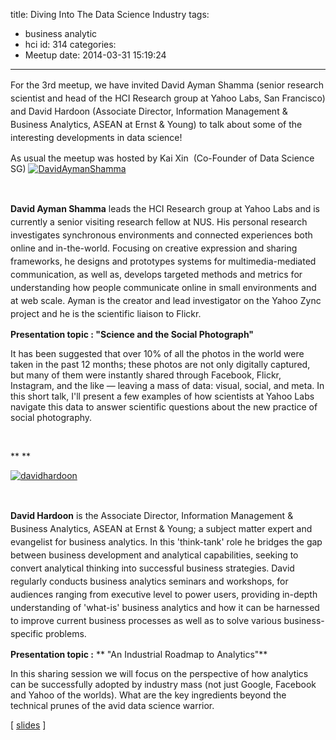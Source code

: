 title: Diving Into The Data Science Industry
tags:
  - business analytic
  - hci
id: 314
categories:
  - Meetup
date: 2014-03-31 15:19:24
---

<span style="line-height: 1.5em;">For the 3rd meetup, we have invited David Ayman Shamma (senior research scientist and head of the HCI Research group at Yahoo Labs, San Francisco) and David Hardoon (Associate Director, Information Management &amp; Business Analytics, ASEAN at Ernst &amp; Young) to talk about some of the interesting developments in data science!</span>

As usual the meetup was hosted by Kai Xin  (Co-Founder of Data Science SG)
[![DavidAymanShamma](http://datascience.sg/wp-content/uploads/2014/03/DavidAymanShamma-150x150.jpg)](http://datascience.sg/wp-content/uploads/2014/03/DavidAymanShamma.jpg)

&nbsp;

<span style="line-height: 1.5em;">**David Ayman Shamma** leads the HCI Research group at Yahoo Labs and is currently a senior visiting research fellow at NUS. His personal research investigates synchronous environments and connected experiences both online and in-the-world. Focusing on creative expression and sharing frameworks, he designs and prototypes systems for multimedia-mediated communication, as well as, develops targeted methods and metrics for understanding how people communicate online in small environments and at web scale. Ayman is the creator and lead investigator on the Yahoo Zync project and he is the scientific liaison to Flickr.</span>

**Presentation topic : <strong>"Science and the Social Photograph"**</strong>

It has been suggested that over 10% of all the photos in the world were taken in the past 12 months; these photos are not only digitally captured, but many of them were instantly shared through Facebook, Flickr, Instagram, and the like — leaving a mass of data: visual, social, and meta. In this short talk, I'll present a few examples of how scientists at Yahoo Labs navigate this data to answer scientific questions about the new practice of social photography.

&nbsp;

** **

[![davidhardoon](http://datascience.sg/wp-content/uploads/2014/03/davidhardoon-150x150.jpg)](http://datascience.sg/wp-content/uploads/2014/03/davidhardoon.jpg)

&nbsp;

<span style="line-height: 1.5em;">**David Hardoon** is the Associate Director, Information Management &amp; Business Analytics, ASEAN at Ernst &amp; Young; a subject matter expert and evangelist for business analytics. In this 'think-tank' role he bridges the gap between business development and analytical capabilities, seeking to convert analytical thinking into successful business strategies. David regularly conducts business analytics seminars and workshops, for audiences ranging from executive level to power users, providing in-depth understanding of 'what-is' business analytics and how it can be harnessed to improve current business processes as well as to solve various business-specific problems.</span>

**Presentation topic :** ** "An Industrial Roadmap to Analytics"**

In this sharing session we will focus on the perspective of how analytics can be successfully adopted by industry mass (not just Google, Facebook and Yahoo of the worlds). What are the key ingredients beyond the technical prunes of the avid data science warrior.

[ [slides](http://www.facebook.com/l.php?u=http%3A%2F%2Fdatascience.sg%2Fmeetup%2FAn_Industrial_Roadmap_to_Analytics.pdf&amp;h=_AQEpe8ym) ]


